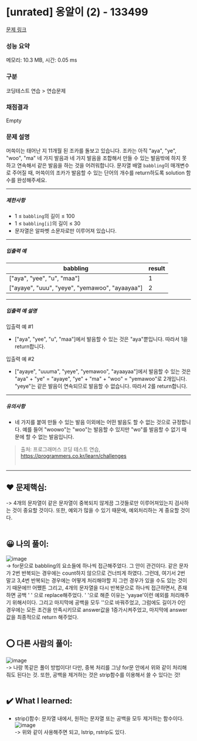 # [unrated] 옹알이 (2) - 133499 

[문제 링크](https://school.programmers.co.kr/learn/courses/30/lessons/133499) 

### 성능 요약

메모리: 10.3 MB, 시간: 0.05 ms

### 구분

코딩테스트 연습 > 연습문제

### 채점결과

Empty

### 문제 설명

<p>머쓱이는 태어난 지 11개월 된 조카를 돌보고 있습니다. 조카는 아직 "aya", "ye", "woo", "ma" 네 가지 발음과 네 가지 발음을 조합해서 만들 수 있는 발음밖에 하지 못하고 연속해서 같은 발음을 하는 것을 어려워합니다. 문자열 배열 <code>babbling</code>이 매개변수로 주어질 때, 머쓱이의 조카가 발음할 수 있는 단어의 개수를 return하도록 solution 함수를 완성해주세요.</p>

<hr>

<h5>제한사항</h5>

<ul>
<li>1 ≤ <code>babbling</code>의 길이 ≤ 100</li>
<li>1 ≤ <code>babbling[i]</code>의 길이 ≤ 30</li>
<li>문자열은 알파벳 소문자로만 이루어져 있습니다.</li>
</ul>

<hr>

<h5>입출력 예</h5>
<table class="table">
        <thead><tr>
<th>babbling</th>
<th>result</th>
</tr>
</thead>
        <tbody><tr>
<td>["aya", "yee", "u", "maa"]</td>
<td>1</td>
</tr>
<tr>
<td>["ayaye", "uuu", "yeye", "yemawoo", "ayaayaa"]</td>
<td>2</td>
</tr>
</tbody>
      </table>
<hr>

<h5>입출력 예 설명</h5>

<p>입출력 예 #1</p>

<ul>
<li>["aya", "yee", "u", "maa"]에서 발음할 수 있는 것은 "aya"뿐입니다. 따라서 1을 return합니다.</li>
</ul>

<p>입출력 예 #2</p>

<ul>
<li>["ayaye", "uuuma", "yeye", "yemawoo", "ayaayaa"]에서 발음할 수 있는 것은 "aya" + "ye" = "ayaye", "ye" + "ma" + "woo" = "yemawoo"로 2개입니다. "yeye"는 같은 발음이 연속되므로 발음할 수 없습니다. 따라서 2를 return합니다.</li>
</ul>

<hr>

<h5>유의사항</h5>

<ul>
<li>네 가지를 붙여 만들 수 있는 발음 이외에는 어떤 발음도 할 수 없는 것으로 규정합니다. 예를 들어 "woowo"는 "woo"는 발음할 수 있지만 "wo"를 발음할 수 없기 때문에 할 수 없는 발음입니다.</li>
</ul>


> 출처: 프로그래머스 코딩 테스트 연습, https://programmers.co.kr/learn/challenges  <br><br>

<hr>

## ❤️ 문제핵심: <br>
-> 4개의 문자열이 같은 문자열이 중복되지 않게끔 그것들로만 이루어져있는지 검사하는 것이 중요할 것이다. 또한, 예외가 많을 수 있기 때문에, 예외처리하는 게 중요할 것이다. <br><br>

## 😀 나의 풀이: <br>
![image](https://github.com/An-jisu/Algorithm/assets/70849122/5d3d3b25-5f5f-416f-b785-eef321a3627a) <br>
-> for문으로 babbling의 요소들에 하나씩 접근해주었다. 그 안이 관건이다. 같은 문자가 2번 반복되는 경우에는 count하지 않으므로 건너띄게 하였다. 그런데, 여기서 2번 말고 3,4번 반복되는 경우에는 어떻게 처리해야할 지 그런 경우가 있을 수도 있는 것이기 때문에!!! 어쨌튼 그리고, 4개의 문자열을 다시 반복문으로 하나씩 접근하면서, 존재하면 공백 ' ' 으로 replace해주었다. ' '으로 해준 이유는 'yayae'이런 예외를 처리해주기 위해서이다. 그리고 마지막에 공백을 모두 ''으로 바꿔주었고, 그럼에도 길이가 0인 경우에는 모든 조건을 만족시키므로 answer값을 1증가시켜주었고, 마지막에 answer값을 최종적으로 return 해주었다. <br><br>

## ⭕ 다른 사람의 풀이: <br>
![image](https://github.com/An-jisu/Algorithm/assets/70849122/4faecb1f-6c87-421d-9d05-67803ec385c4) <br>
-> 나랑 똑같은 풀이 방법이다! 다만, 중복 처리를 그냥 for문 안에서 위와 같이 처리해줘도 된다는 것. 또한, 공백을 제거하는 것은 strip함수를 이용해서 쓸 수 있다는 것! <br><br>

## ✔️ What I learned: <br> 
- strip()함수: 문자열 내에서, 원하는 문자열 또는 공백을 모두 제거하는 함수이다. <br>
![image](https://github.com/An-jisu/Algorithm/assets/70849122/dcad6e4b-ec9a-440a-93b2-4bc2fd8b2e7e) <br>
-> 위와 같이 사용해주면 되고, lstrip, rstrip도 있다. 

